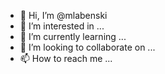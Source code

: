 - 👋 Hi, I’m @mlabenski
- 👀 I’m interested in ...
- 🌱 I’m currently learning ...
- 💞️ I’m looking to collaborate on ...
- 📫 How to reach me ...

<!---
mlabenski/mlabenski is a ✨ special ✨ repository because its `README.md` (this file) appears on your GitHub profile.
You can click the Preview link to take a look at your changes.
--->

